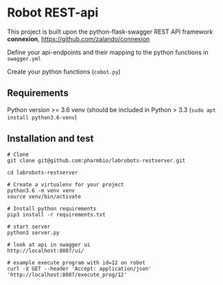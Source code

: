 # Robot REST-api
This project is built upon the python-flask-swagger REST API framework **connexion**, https://github.com/zalando/connexion

Define your api-endpoints and their mapping to the python functions in `swagger.yml`

Create your python functions (`cobot.py`)

## Requirements
Python version >= 3.6
venv (should be included in Python > 3.3 (`sudo apt install python3.6-venv`)

## Installation and test
```
# Clone
git clone git@github.com:pharmbio/labrobots-restserver.git

cd labrobots-restserver

# Create a virtualenv for your project
python3.6 -m venv venv
source venv/bin/activate

# Install python requirements
pip3 install -r requirements.txt

# start server
python3 server.py

# look at api in swagger ui
http://localhost:8087/ui/

# example execute program with id=12 on robot
curl -X GET --header 'Accept: application/json' 'http://localhost:8087/execute_prog/12'
```
